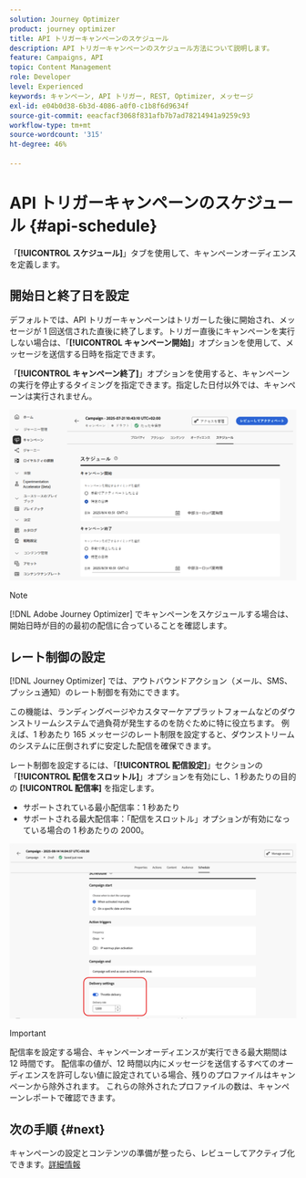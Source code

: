```yaml
---
solution: Journey Optimizer
product: journey optimizer
title: API トリガーキャンペーンのスケジュール
description: API トリガーキャンペーンのスケジュール方法について説明します。
feature: Campaigns, API
topic: Content Management
role: Developer
level: Experienced
keywords: キャンペーン, API トリガー, REST, Optimizer, メッセージ
exl-id: e04b0d38-6b3d-4086-a0f0-c1b8f6d9634f
source-git-commit: eeacfacf3068f831afb7b7ad78214941a9259c93
workflow-type: tm+mt
source-wordcount: '315'
ht-degree: 46%

---
```


# API トリガーキャンペーンのスケジュール {#api-schedule}

「**[!UICONTROL スケジュール]**」タブを使用して、キャンペーンオーディエンスを定義します。

## 開始日と終了日を設定

デフォルトでは、API トリガーキャンペーンはトリガーした後に開始され、メッセージが 1 回送信された直後に終了します。トリガー直後にキャンペーンを実行しない場合は、「**[!UICONTROL キャンペーン開始]**」オプションを使用して、メッセージを送信する日時を指定できます。

「**[!UICONTROL キャンペーン終了]**」オプションを使用すると、キャンペーンの実行を停止するタイミングを指定できます。指定した日付以外では、キャンペーンは実行されません。

![](assets/api-triggered-schedule.png)

>[!NOTE]
>
>[!DNL Adobe Journey Optimizer] でキャンペーンをスケジュールする場合は、開始日時が目的の最初の配信に合っていることを確認します。

## レート制御の設定

[!DNL Journey Optimizer] では、アウトバウンドアクション（メール、SMS、プッシュ通知）のレート制御を有効にできます。

この機能は、ランディングページやカスタマーケアプラットフォームなどのダウンストリームシステムで過負荷が発生するのを防ぐために特に役立ちます。 例えば、1 秒あたり 165 メッセージのレート制限を設定すると、ダウンストリームのシステムに圧倒されずに安定した配信を確保できます。

レート制御を設定するには、「**[!UICONTROL 配信設定]**」セクションの「**[!UICONTROL 配信をスロットル]**」オプションを有効にし、1 秒あたりの目的の **[!UICONTROL 配信率]** を指定します。

* サポートされている最小配信率：1 秒あたり
* サポートされる最大配信率：「配信をスロットル」オプションが有効になっている場合の 1 秒あたりの 2000。

![](assets/throttling-rate-control.png)

>[!IMPORTANT]
>
>配信率を設定する場合、キャンペーンオーディエンスが実行できる最大期間は 12 時間です。 配信率の値が、12 時間以内にメッセージを送信するすべてのオーディエンスを許可しない値に設定されている場合、残りのプロファイルはキャンペーンから除外されます。 これらの除外されたプロファイルの数は、キャンペーンレポートで確認できます。

## 次の手順 {#next}

キャンペーンの設定とコンテンツの準備が整ったら、レビューしてアクティブ化できます。[詳細情報](review-activate-campaign.md)
